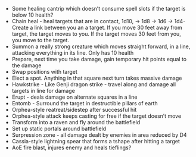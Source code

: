 - Some healing cantrip which doesn’t consume spell slots if the target is below 10 health?
- Chain heal - heal targets that are in contact, 1d10, -> 1d8 -> 1d6 -> 1d4- Create a link between you an a target. If you move 30 feet away from target, the target moves to you. If the target moves 30 feet from you, you move to the target.
- Summon a really strong creature which moves straight forward, in a line, attacking everything in its line. Only has 10 health
- Prepare, next time you take damage, gain temporary hit points equal to the damage
- Swap positions with target
- Elect a spot. Anything in that square next turn takes massive damage
- Hawkstrike - Like Genji dragon strike - travel along and damage all targets in line for damage
- Erupt - deals damage on alternate squares in a line
- Entomb - Surround the target in destructible pillars of earth
- Orphea-style reatreat/sidestep after successful hit
- Orphea-style attack keeps casting for free if the target doesn’t move
- Transform into a raven and fly around the battlefield
- Set up static portals around battlefield
- Surpression zone - all damage dealt by enemies in area reduced by D4
- Cassia-style lightning spear that forms a tshape after hitting a target
- AoE fire blast, injures enemy and heals tieflings?
